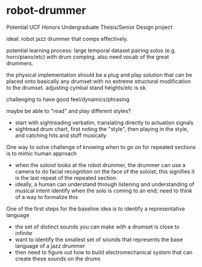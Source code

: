 # robot-drummer
Potential UCF Honors Undergraduate Thesis/Senior Design project

ideal: robot jazz drummer that comps effectively.

potential learning process: large temporal dataset pairing solos (e.g. horn/piano/etc) with drum comping. also need vocab of the great drummers.

the physical implementation should be a plug and play solution that can be placed onto basically any drumset with no extreme structural modification to the drumset. adjusting cymbal stand heights/etc is ok.

challenging to have good feel/dynamics/phrasing

maybe be able to "read" and play different styles?
- start with sightreading verbatim, translating directly to actuation signals
- sightread drum chart, first noting the "style", then playing in the style, and catching hits and stuff musically

One way to solve challenge of knowing when to go on for repeated sections is to mimic human approach
- when the soloist looks at the robot drummer, the drummer can use a camera to do facial recognition on the face of the soloist; this signifies it is the last repeat of the repeated section.
- ideally, a human can understand through listening and understanding of musical intent identify when the solo is coming to an end; need to think of a way to formalize this

One of the first steps for the baseline idea is to identify a representative language
- the set of distinct sounds you can make with a drumset is close to infinite
- want to identify the smallest set of sounds that represents the base language of a jazz drummer
- then need to figure out how to build electromechanical system that can create these sounds on the drums
